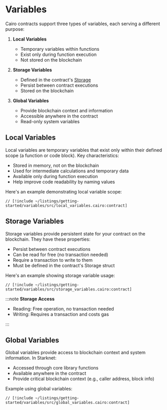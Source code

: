 # Variables

Cairo contracts support three types of variables, each serving a different purpose:

1. **Local Variables**
   - Temporary variables within functions
   - Exist only during function execution
   - Not stored on the blockchain

2. **Storage Variables**
   - Defined in the contract's [Storage](/getting-started/basics/storage)
   - Persist between contract executions
   - Stored on the blockchain

3. **Global Variables**
   - Provide blockchain context and information
   - Accessible anywhere in the contract
   - Read-only system variables

## Local Variables

Local variables are temporary variables that exist only within their defined scope (a function or code block). Key characteristics:

- Stored in memory, not on the blockchain
- Used for intermediate calculations and temporary data
- Available only during function execution
- Help improve code readability by naming values

Here's an example demonstrating local variable scope:

```cairo
// [!include ~/listings/getting-started/variables/src/local_variables.cairo:contract]
```

## Storage Variables

Storage variables provide persistent state for your contract on the blockchain. They have these properties:

- Persist between contract executions
- Can be read for free (no transaction needed)
- Require a transaction to write to them
- Must be defined in the contract's Storage struct

Here's an example showing storage variable usage:

```cairo
// [!include ~/listings/getting-started/variables/src/storage_variables.cairo:contract]
```

:::note
**Storage Access**

- Reading: Free operation, no transaction needed
- Writing: Requires a transaction and costs gas

:::

## Global Variables

Global variables provide access to blockchain context and system information. In Starknet:

- Accessed through core library functions
- Available anywhere in the contract
- Provide critical blockchain context (e.g., caller address, block info)

Example using global variables:

```cairo
// [!include ~/listings/getting-started/variables/src/global_variables.cairo:contract]
```
